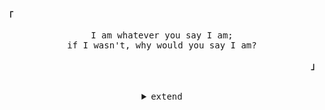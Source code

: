 <p align="left"><b><samp>「</samp></b></p>
  <p align="center">
    <samp>
      I am whatever you say I am;<br>
      if I wasn't, why would you say I am?<br>
    </samp>
  </p>
<p align="right"><b><samp>」</samp></b></p>

<br>

<details align="center">
<summary><samp>extend</samp></summary>
  
<br>

<p align="center">
  <samp>
    oops, looks like there's nothing here yet.
  </samp>
</p
